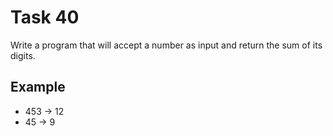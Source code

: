 # Task 40

Write a program that will accept a number as input and return the sum of its
digits.

## Example

- 453 -> 12
- 45 -> 9
